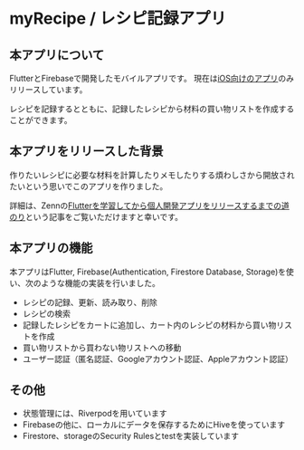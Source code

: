 # myRecipe / レシピ記録アプリ

## 本アプリについて
FlutterとFirebaseで開発したモバイルアプリです。
現在は[iOS向けのアプリ](https://apps.apple.com/jp/app/myrecipe-%E3%83%AC%E3%82%B7%E3%83%94%E8%A8%98%E9%8C%B2%E3%82%A2%E3%83%97%E3%83%AA/id1627427244)のみリリースしています。

レシピを記録するとともに、記録したレシピから材料の買い物リストを作成することができます。

## 本アプリをリリースした背景
作りたいレシピに必要な材料を計算したりメモしたりする煩わしさから開放されたいという思いでこのアプリを作りました。

詳細は、Zennの[Flutterを学習してから個人開発アプリをリリースするまでの道のり](https://zenn.dev/maguroburger/articles/9ffaa882a45b4f)という記事をご覧いただけますと幸いです。

##  本アプリの機能
本アプリはFlutter, Firebase(Authentication, Firestore Database, Storage)を使い、次のような機能の実装を行いました。

- レシピの記録、更新、読み取り、削除
- レシピの検索
- 記録したレシピをカートに追加し、カート内のレシピの材料から買い物リストを作成
- 買い物リストから買わない物リストへの移動
- ユーザー認証（匿名認証、Googleアカウント認証、Appleアカウント認証）

##  その他

- 状態管理には、Riverpodを用いています
- Firebaseの他に、ローカルにデータを保存するためにHiveを使っています
- Firestore、storageのSecurity Rulesとtestを実装しています
